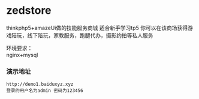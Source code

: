 # zedstore
thinkphp5+amazeUi做的技能服务商城
适合新手学习tp5
你可以在该商场获得游戏陪玩，线下陪玩，家教服务，跑腿代办，摄影约拍等私人服务

环境要求：<br>
nginx+mysql
### 演示地址 <br>
    http://demo1.baiduxyz.xyz
    登录的用户名为admin 密码为123456

